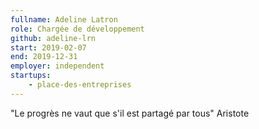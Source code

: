 ```yaml
---
fullname: Adeline Latron
role: Chargée de développement
github: adeline-lrn
start: 2019-02-07
end: 2019-12-31
employer: independent
startups:
    - place-des-entreprises
---
```


"Le progrès ne vaut que s'il est partagé par tous" Aristote
